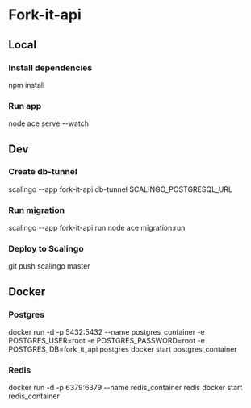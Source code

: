 # Fork-it-api


## Local 

### Install dependencies
npm install

### Run app
node ace serve --watch 


## Dev 

### Create db-tunnel
scalingo --app fork-it-api db-tunnel SCALINGO_POSTGRESQL_URL

### Run migration 
scalingo --app fork-it-api run node ace migration:run   

### Deploy to Scalingo 
git push scalingo master


## Docker 

### Postgres
docker run -d -p 5432:5432 --name postgres_container -e POSTGRES_USER=root -e POSTGRES_PASSWORD=root -e POSTGRES_DB=fork_it_api postgres
docker start postgres_container

### Redis
docker run -d -p 6379:6379 --name redis_container redis
docker start redis_container